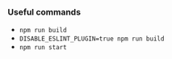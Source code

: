 ### Useful commands
* `npm run build`
* `DISABLE_ESLINT_PLUGIN=true npm run build`
* `npm run start`